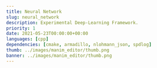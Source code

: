 ```yaml
---
title: Neural Network
slug: neural_network
description: Experimental Deep-Learning Framework.
priority: 1
date: 2021-05-23T00:00:00+00:00
languages: [cpp]
dependencies: [cmake, armadillo, nlohmann_json, spdlog]
thumb: ../images/manim_editor/thumb.png
banner: ../images/manim_editor/thumb.png
---
```


